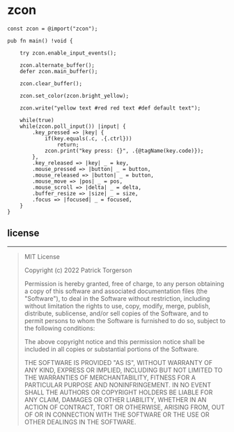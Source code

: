 # zcon

```zig
const zcon = @import("zcon");

pub fn main() !void {

    try zcon.enable_input_events();

    zcon.alternate_buffer();
    defer zcon.main_buffer();

    zcon.clear_buffer();

    zcon.set_color(zcon.bright_yellow);

    zcon.write("yellow text #red red text #def default text");

    while(true)
    while(zcon.poll_input()) |input| {
        .key_pressed => |key| {
            if(key.equals(.c, .{.ctrl}))
                return;
            zcon.print("key press: {}", .{@tagName(key.code)});
        },
        .key_released => |key| _ = key,
        .mouse_pressed => |button| _ = button,
        .mouse_released => |button| _ = button,
        .mouse_move => |pos| _ = pos,
        .mouse_scroll => |delta| _ = delta,
        .buffer_resize => |size| _ = size,
        .focus => |focused| _ = focused,
    }
}
```

## license
---

> MIT License
>
> Copyright (c) 2022 Patrick Torgerson
>
> Permission is hereby granted, free of charge, to any person obtaining a copy
> of this software and associated documentation files (the "Software"), to deal
> in the Software without restriction, including without limitation the rights
> to use, copy, modify, merge, publish, distribute, sublicense, and/or sell
> copies of the Software, and to permit persons to whom the Software is
> furnished to do so, subject to the following conditions:
>
> The above copyright notice and this permission notice shall be included in all
> copies or substantial portions of the Software.
>
> THE SOFTWARE IS PROVIDED "AS IS", WITHOUT WARRANTY OF ANY KIND, EXPRESS OR
> IMPLIED, INCLUDING BUT NOT LIMITED TO THE WARRANTIES OF MERCHANTABILITY,
> FITNESS FOR A PARTICULAR PURPOSE AND NONINFRINGEMENT. IN NO EVENT SHALL THE
> AUTHORS OR COPYRIGHT HOLDERS BE LIABLE FOR ANY CLAIM, DAMAGES OR OTHER
> LIABILITY, WHETHER IN AN ACTION OF CONTRACT, TORT OR OTHERWISE, ARISING FROM,
> OUT OF OR IN CONNECTION WITH THE SOFTWARE OR THE USE OR OTHER DEALINGS IN THE
> SOFTWARE.
